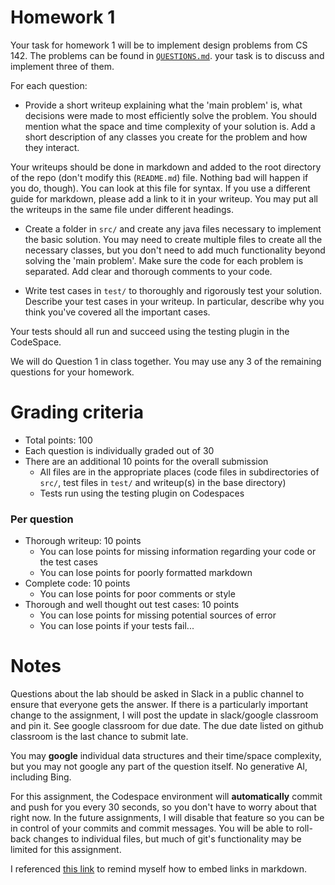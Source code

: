 # Homework 1

Your task for homework 1 will be to implement design problems from CS 142. The problems can be found in [`QUESTIONS.md`](QUESTIONS.md). your task is to discuss and implement three of them. 

For each question:

* Provide a short writeup explaining what the 'main problem' is, what decisions were made to most efficiently solve the problem. You should mention what the space and time complexity of your solution is. Add a short description of any classes you create for the problem and how they interact.

Your writeups should be done in markdown and added to the root directory of the repo (don't modify this (`README.md`) file. Nothing bad will happen if you do, though). You can look at this file for syntax. If you use a different guide for markdown, please add a link to it in your writeup. You may put all the writeups in the same file under different headings.

* Create a folder in `src/` and create any java files necessary to implement the basic solution. You may need to create multiple files to create all the necessary classes, but you don't need to add much functionality beyond solving the 'main problem'. Make sure the code for each problem is separated. Add clear and thorough comments to your code.

* Write test cases in `test/` to thoroughly and rigorously test your solution. Describe your test cases in your writeup. In particular, describe why you think you've covered all the important cases.

Your tests should all run and succeed using the testing plugin in the CodeSpace.

We will do Question 1 in class together. You may use any 3 of the remaining questions for your homework.

# Grading criteria

- Total points: 100
- Each question is individually graded out of 30
- There are an additional 10 points for the overall submission
  - All files are in the appropriate places (code files in subdirectories of `src/`, test files in `test/` and writeup(s) in the base directory)
  - Tests run using the testing plugin on Codespaces

### Per question

- Thorough writeup: 10 points
  - You can lose points for missing information regarding your code or the test cases
  - You can lose points for poorly formatted markdown
- Complete code: 10 points
  - You can lose points for poor comments or style
- Thorough and well thought out test cases: 10 points
  - You can lose points for missing potential sources of error
  - You can lose points if your tests fail...


# Notes

Questions about the lab should be asked in Slack in a public channel to ensure that everyone gets the answer. If there is a particularly important change to the assignment, I will post the update in slack/google classroom and pin it. See google classroom for due date. The due date listed on github classroom is the last chance to submit late.

You may **google** individual data structures and their time/space complexity, but you may not google any part of the question itself. No generative AI, including Bing.

For this assignment, the Codespace environment will **automatically** commit and push for you every 30 seconds, so you don't have to worry about that right now. In the future assignments, I will disable that feature so you can be in control of your commits and commit messages. You will be able to roll-back changes to individual files, but much of git's functionality may be limited for this assignment.

I referenced [this link](https://github.blog/2013-01-31-relative-links-in-markup-files/) to remind myself how to embed links in markdown.




